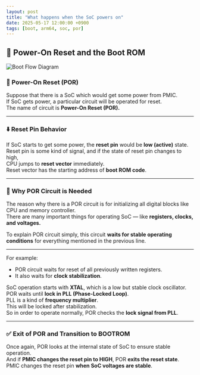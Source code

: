 ```yaml
---
layout: post
title: "What happens when the SoC powers on"
date: 2025-05-17 12:00:00 +0900
tags: [boot, arm64, soc, por]
---
```


## 🧱 Power-On Reset and the Boot ROM

![Boot Flow Diagram](/assets/images/1-1.png)

### 🔌 Power-On Reset (POR)

Suppose that there is a SoC which would get some power from PMIC.  
If SoC gets power, a particular circuit will be operated for reset.  
The name of circuit is **Power-On Reset (POR).**

***

### ⬇️ Reset Pin Behavior

If SoC starts to get some power, the **reset pin** would be **low (active)** state.  
Reset pin is some kind of signal, and if the state of reset pin changes to high,  
CPU jumps to **reset vector** immediately.  
Reset vector has the starting address of **boot ROM code**.

***

### 🧠 Why POR Circuit is Needed

The reason why there is a POR circuit is for initializing all digital blocks like CPU and memory controller.  
There are many important things for operating SoC — like **registers, clocks, and voltages.**

To explain POR circuit simply, this circuit **waits for stable operating conditions** for everything mentioned in the previous line.

***

For example:

- POR circuit waits for reset of all previously written registers.
- It also waits for **clock stabilization**.

SoC operation starts with **XTAL**, which is a low but stable clock oscillator.  
POR waits until **lock in PLL (Phase-Locked Loop)**.  
PLL is a kind of **frequency multiplier**.  
This will be locked after stabilization.  
So in order to operate normally, POR checks the **lock signal from PLL**.

***

### ✅ Exit of POR and Transition to BOOTROM

Once again, POR looks at the internal state of SoC to ensure stable operation.  
And if **PMIC changes the reset pin to HIGH**, POR **exits the reset state**.  
PMIC changes the reset pin **when SoC voltages are stable**.